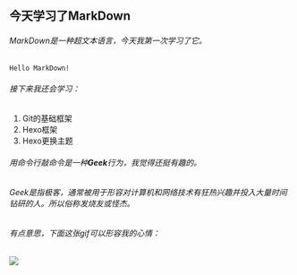 ## 今天学习了MarkDown
###### MarkDown是一种超文本语言，今天我第一次学习了它。
```Hello MarkDown!```
###### 接下来我还会学习：
1. Git的基础框架
1. Hexo框架
1. Hexo更换主题
###### 用命令行敲命令是一种**Geek**行为，我觉得还挺有趣的。
###### Geek是指极客，通常被用于形容对计算机和网络技术有狂热兴趣并投入大量时间钻研的人。所以俗称发烧友或怪杰。
###### 有点意思，下面这张gif可以形容我的心情：
![](https://qgt-style.oss-cn-hangzhou.aliyuncs.com/newcoursep4/g1/g1-2-2/tenor.gif)
